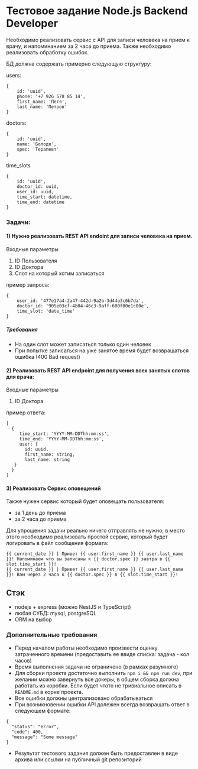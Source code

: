 # Тестовое задание Node.js Backend Developer

Необходимо реализовать сервис с API для записи человека на прием к врачу, и напоминанием за 2 часа до приема. Также необходимо реализовать обработку ошибок.

БД должна содержать примерно следующую структуру: 

users:
```
{
    id: 'uuid',
    phone: '+7 926 578 85 14',
    first_name: 'Петя',
	last_name: 'Петров'
}
```
doctors:
```
{
    id: 'uuid',
    name: 'Болодя',
    spec: 'Терапевт'
}
```

time_slots
```
{
    id: 'uuid',
	doctor_id: uuid,
	user_id: uuid,
	time_start: datetime,
	time_end: datetime
}
```
### Задачи:

#### 1) Нужно реализовать REST API endoint для записи человека на прием.

Входные параметры

1. ID Пользователя
2. ID Доктора
3. Слот на который хотим записаться

пример запроса:
```
{
    user_id: '477e17a4-2a47-442d-9a2b-3d44a3c6b7da',    
    doctor_id: '905e03cf-4b04-46c3-9aff-600f00e1c00e',
    time_slot: 'date_time'
}
```

##### Требования

- На один слот может записаться только один человек
- При попытке записаться на уже занятое время будет возвращаться ошибка (400 Bad request)


#### 2) Реализовать REST API endpoint для получения всех занятых слотов для врача:

Входные параметры

1. ID Доктора

пример ответа:

```
[
  {
     time_start: 'YYYY-MM-DDThh:mm:ss',
     time_end: 'YYYY-MM-DDThh:mm:ss',
     user: {
       id: uuid,
       first_name: string,
	   last_name: string
   }
  }
]
```

#### 3) Реализовать Сервис оповещений
Также нужен сервис который будет оповещать пользователя:
- за 1 день до приема
- за 2 часа до приема

Для упрощения задачи реально ничего отправлять не нужно, в место этого необходимо реализовать простой сервис, который будет логировать в файл сообщения формата:
```
{{ current_date }} | Привет {{ user.first_name }} {{ user.last_name }}! Напоминаем что вы записаны к {{ doctor.spec }} завтра в {{ slot.time_start }}!
{{ current_date }} | Привет {{ user.first_name }} {{ user.last_name }}! Вам через 2 часа к {{ doctor.spec }} в {{ slot.time_start }}!
```


## Cтэк
- nodejs + express (можно NestJS и TypeScript)
- любая СУБД: mysql, postgreSQL
- ORM на выбор


### Дополнительные требования
- Перед началом работы необходимо произвести оценку затраченного времени (предоставить ее ввиде списка: задача - кол часов)
- Время выполнения задачи не ограничено (в рамках разумного)
- Для сборки проекта достаточно выполнить `npm i && npm run dev`, при желании можно завернуть все докеры, в общем сборка должна работать из коробки. Если будет чтото не тривиальное описать в `README.md` в корне проекта.
- Все ошибки должны централизовано обрабатываться
- При возникновении ошибки API долежен всегда возвращать ответ в следующем формате:

```
{
  "status": "error",
  "code": 400,
  "message": "Some message"
}
```
- Результат тестового задания должен быть предоставлен в виде архива или ссылки на публичный git репозиторий